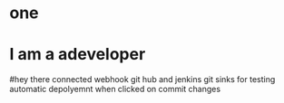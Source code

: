 # one
# I am a adeveloper
#hey there connected webhook git hub and jenkins git sinks for testing automatic depolyemnt when clicked on commit changes
